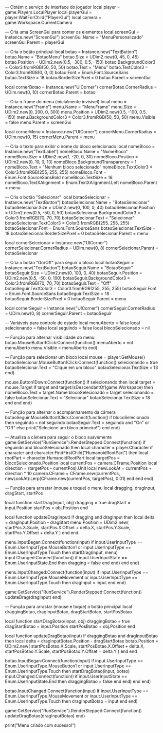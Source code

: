 -- Obtém o serviço de interface do jogador
local player = game.Players.LocalPlayer
local playerGui = player:WaitForChild("PlayerGui")
local camera = game.Workspace.CurrentCamera

-- Cria uma ScreenGui para conter os elementos
local screenGui = Instance.new("ScreenGui")
screenGui.Name = "MenuPersonalizado"
screenGui.Parent = playerGui

-- Cria o botão principal
local botao = Instance.new("TextButton")
botao.Name = "BotaoMenu"
botao.Size = UDim2.new(0, 45, 0, 45)
botao.Position = UDim2.new(0.5, -300, 0.5, -150)
botao.BackgroundColor3 = Color3.fromRGB(50, 50, 50)
botao.Text = "Menu"
botao.TextColor3 = Color3.fromRGB(0, 0, 0)
botao.Font = Enum.Font.SourceSans
botao.TextSize = 18
botao.BorderSizePixel = 0
botao.Parent = screenGui

local cornerBotao = Instance.new("UICorner")
cornerBotao.CornerRadius = UDim.new(0, 10)
cornerBotao.Parent = botao

-- Cria o frame do menu (inicialmente invisível)
local menu = Instance.new("Frame")
menu.Name = "MenuFrame"
menu.Size = UDim2.new(0, 200, 0, 300)
menu.Position = UDim2.new(0.5, -100, 0.5, -150)
menu.BackgroundColor3 = Color3.fromRGB(50, 50, 50)
menu.Visible = false
menu.Parent = screenGui

local cornerMenu = Instance.new("UICorner")
cornerMenu.CornerRadius = UDim.new(0, 15)
cornerMenu.Parent = menu

-- Cria o texto para exibir o nome do bloco selecionado
local nomeBloco = Instance.new("TextLabel")
nomeBloco.Name = "NomeBloco"
nomeBloco.Size = UDim2.new(1, -20, 0, 30)
nomeBloco.Position = UDim2.new(0, 10, 0, 10)
nomeBloco.BackgroundTransparency = 1
nomeBloco.Text = "Nenhum bloco selecionado"
nomeBloco.TextColor3 = Color3.fromRGB(255, 255, 255)
nomeBloco.Font = Enum.Font.SourceSansBold
nomeBloco.TextSize = 16
nomeBloco.TextXAlignment = Enum.TextXAlignment.Left
nomeBloco.Parent = menu

-- Cria o botão "Selecionar"
local botaoSelecionar = Instance.new("TextButton")
botaoSelecionar.Name = "BotaoSelecionar"
botaoSelecionar.Size = UDim2.new(0, 100, 0, 40)
botaoSelecionar.Position = UDim2.new(0.5, -50, 0, 50)
botaoSelecionar.BackgroundColor3 = Color3.fromRGB(70, 70, 70)
botaoSelecionar.Text = "Selecionar"
botaoSelecionar.TextColor3 = Color3.fromRGB(255, 255, 255)
botaoSelecionar.Font = Enum.Font.SourceSans
botaoSelecionar.TextSize = 18
botaoSelecionar.BorderSizePixel = 0
botaoSelecionar.Parent = menu

local cornerSelecionar = Instance.new("UICorner")
cornerSelecionar.CornerRadius = UDim.new(0, 8)
cornerSelecionar.Parent = botaoSelecionar

-- Cria o botão "On/Off" para seguir o bloco
local botaoSeguir = Instance.new("TextButton")
botaoSeguir.Name = "BotaoSeguir"
botaoSeguir.Size = UDim2.new(0, 100, 0, 40)
botaoSeguir.Position = UDim2.new(0.5, -50, 0, 100)
botaoSeguir.BackgroundColor3 = Color3.fromRGB(70, 70, 70)
botaoSeguir.Text = "Off"
botaoSeguir.TextColor3 = Color3.fromRGB(255, 255, 255)
botaoSeguir.Font = Enum.Font.SourceSans
botaoSeguir.TextSize = 18
botaoSeguir.BorderSizePixel = 0
botaoSeguir.Parent = menu

local cornerSeguir = Instance.new("UICorner")
cornerSeguir.CornerRadius = UDim.new(0, 8)
cornerSeguir.Parent = botaoSeguir

-- Variáveis para controle de estado
local menuAberto = false
local selecionando = false
local seguindo = false
local blocoSelecionado = nil

-- Função para alternar visibilidade do menu
botao.MouseButton1Click:Connect(function()
	menuAberto = not menuAberto
	menu.Visible = menuAberto
end)

-- Função para selecionar um bloco
local mouse = player:GetMouse()
botaoSelecionar.MouseButton1Click:Connect(function()
	selecionando = true
	botaoSelecionar.Text = "Clique em um bloco"
	botaoSelecionar.TextSize = 13
end)

mouse.Button1Down:Connect(function()
	if selecionando then
		local target = mouse.Target
		if target and target:IsDescendantOf(game.Workspace) then
			nomeBloco.Text = target.Name
			blocoSelecionado = target
			selecionando = false
			botaoSelecionar.Text = "Selecionar"
			botaoSelecionar.TextSize = 18
		end
	end
end)

-- Função para alternar o acompanhamento da câmera
botaoSeguir.MouseButton1Click:Connect(function()
	if blocoSelecionado then
		seguindo = not seguindo
		botaoSeguir.Text = seguindo and "On" or "Off"
	else
		print("Selecione um bloco primeiro!")
	end
end)

-- Atualiza a câmera para seguir o bloco suavemente
game:GetService("RunService").RenderStepped:Connect(function()
	if seguindo and blocoSelecionado then
		local character = player.Character
		if character and character:FindFirstChild("HumanoidRootPart") then
			local rootPart = character.HumanoidRootPart
			local targetPos = blocoSelecionado.Position
			local currentPos = camera.CFrame.Position
			local direction = (targetPos - currentPos).Unit
			local newLookAt = currentPos + direction * 10
			camera.CFrame = CFrame.new(currentPos, newLookAt):Lerp(CFrame.new(currentPos, targetPos), 0.01)
		end
	end
end)

-- Função para arrastar (mouse e toque) o menu
local dragging, dragInput, dragStart, startPos

local function startDrag(input, obj)
	dragging = true
	dragStart = input.Position
	startPos = obj.Position
end

local function updateDrag(input)
	if dragging and dragInput then
		local delta = dragInput.Position - dragStart
		menu.Position = UDim2.new(
			startPos.X.Scale,
			startPos.X.Offset + delta.X,
			startPos.Y.Scale,
			startPos.Y.Offset + delta.Y
		)
	end
end

menu.InputBegan:Connect(function(input)
	if input.UserInputType == Enum.UserInputType.MouseButton1 or input.UserInputType == Enum.UserInputType.Touch then
		startDrag(input, menu)
		input.Changed:Connect(function()
			if input.UserInputState == Enum.UserInputState.End then
				dragging = false
			end
		end)
	end
end)

menu.InputChanged:Connect(function(input)
	if input.UserInputType == Enum.UserInputType.MouseMovement or input.UserInputType == Enum.UserInputType.Touch then
		dragInput = input
	end
end)

game:GetService("RunService").RenderStepped:Connect(function()
	updateDrag(dragInput)
end)

-- Função para arrastar (mouse e toque) o botão principal
local draggingBotao, dragInputBotao, dragStartBotao, startPosBotao

local function startDragBotao(input, obj)
	draggingBotao = true
	dragStartBotao = input.Position
	startPosBotao = obj.Position
end

local function updateDragBotao(input)
	if draggingBotao and dragInputBotao then
		local delta = dragInputBotao.Position - dragStartBotao
		botao.Position = UDim2.new(
			startPosBotao.X.Scale,
			startPosBotao.X.Offset + delta.X,
			startPosBotao.Y.Scale,
			startPosBotao.Y.Offset + delta.Y
		)
	end
end

botao.InputBegan:Connect(function(input)
	if input.UserInputType == Enum.UserInputType.MouseButton1 or input.UserInputType == Enum.UserInputType.Touch then
		startDragBotao(input, botao)
		input.Changed:Connect(function()
			if input.UserInputState == Enum.UserInputState.End then
				draggingBotao = false
			end
		end)
	end
end)

botao.InputChanged:Connect(function(input)
	if input.UserInputType == Enum.UserInputType.MouseMovement or input.UserInputType == Enum.UserInputType.Touch then
		dragInputBotao = input
	end
end)

game:GetService("RunService").RenderStepped:Connect(function()
	updateDragBotao(dragInputBotao)
end)

print("Menu criado com sucesso!")
